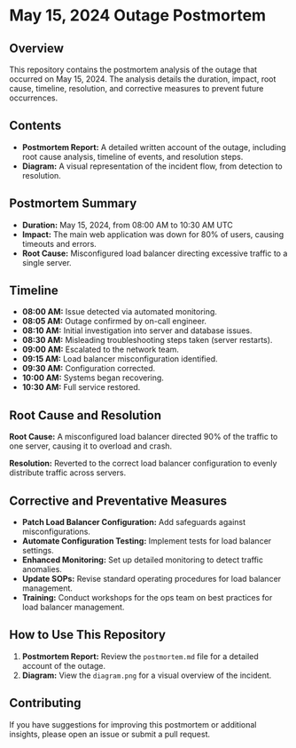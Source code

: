# May 15, 2024 Outage Postmortem

## Overview

This repository contains the postmortem analysis of the outage that occurred on May 15, 2024. The analysis details the duration, impact, root cause, timeline, resolution, and corrective measures to prevent future occurrences.

## Contents

- **Postmortem Report:** A detailed written account of the outage, including root cause analysis, timeline of events, and resolution steps.
- **Diagram:** A visual representation of the incident flow, from detection to resolution.

## Postmortem Summary

- **Duration:** May 15, 2024, from 08:00 AM to 10:30 AM UTC
- **Impact:** The main web application was down for 80% of users, causing timeouts and errors.
- **Root Cause:** Misconfigured load balancer directing excessive traffic to a single server.

## Timeline

- **08:00 AM:** Issue detected via automated monitoring.
- **08:05 AM:** Outage confirmed by on-call engineer.
- **08:10 AM:** Initial investigation into server and database issues.
- **08:30 AM:** Misleading troubleshooting steps taken (server restarts).
- **09:00 AM:** Escalated to the network team.
- **09:15 AM:** Load balancer misconfiguration identified.
- **09:30 AM:** Configuration corrected.
- **10:00 AM:** Systems began recovering.
- **10:30 AM:** Full service restored.

## Root Cause and Resolution

**Root Cause:** A misconfigured load balancer directed 90% of the traffic to one server, causing it to overload and crash.

**Resolution:** Reverted to the correct load balancer configuration to evenly distribute traffic across servers.

## Corrective and Preventative Measures

- **Patch Load Balancer Configuration:** Add safeguards against misconfigurations.
- **Automate Configuration Testing:** Implement tests for load balancer settings.
- **Enhanced Monitoring:** Set up detailed monitoring to detect traffic anomalies.
- **Update SOPs:** Revise standard operating procedures for load balancer management.
- **Training:** Conduct workshops for the ops team on best practices for load balancer management.

## How to Use This Repository

1. **Postmortem Report:** Review the `postmortem.md` file for a detailed account of the outage.
2. **Diagram:** View the `diagram.png` for a visual overview of the incident.

## Contributing

If you have suggestions for improving this postmortem or additional insights, please open an issue or submit a pull request.
